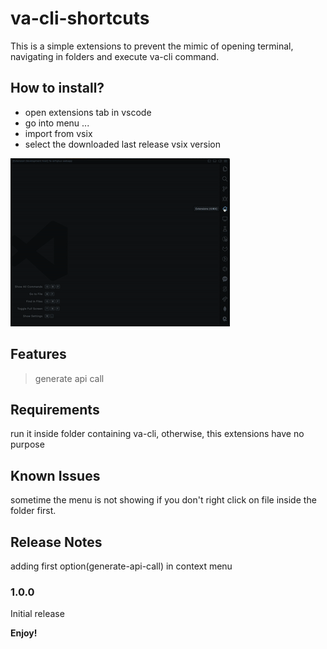 # va-cli-shortcuts 

This is a simple extensions to prevent the mimic of opening terminal, navigating in folders and execute va-cli command.

## How to install?
- open extensions tab in vscode
- go into menu ...
- import from vsix
- select the downloaded last release vsix version

![](https://github.com/AleckAstan/va-cli-shortcuts-extension/blob/master/installation.gif)
## Features



> generate api call

## Requirements

run it inside folder containing va-cli, otherwise, this extensions have no purpose


## Known Issues

sometime the menu is not showing if you don't right click on file inside the folder first.

## Release Notes

adding first option(generate-api-call) in context menu

### 1.0.0

Initial release

**Enjoy!**
